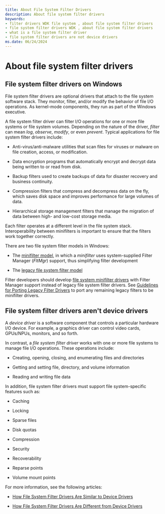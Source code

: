 ```yaml
---
title: About File System Filter Drivers
description: About file system filter drivers
keywords:
- filter drivers WDK file system , about file system filter drivers
- file system filter drivers WDK , about file system filter drivers
- what is a file system filter driver
- file system filter drivers are not device drivers
ms.date: 06/24/2024
---
```


# About file system filter drivers

## File system filter drivers on Windows

File system filter drivers are optional drivers that attach to the file system software stack. They monitor, filter, and/or modify the behavior of file I/O operations. As kernel-mode components, they run as part of the Windows executive.

A file system filter driver can filter I/O operations for one or more file systems or file system volumes. Depending on the nature of the driver, *filter* can mean *log*, *observe*, *modify*, or even *prevent*. Typical applications for file system filter drivers include:

* Anti-virus/anti-malware utilities that scan files for viruses or malware on file creation, access, or modification.

* Data encryption programs that automatically encrypt and decrypt data being written to or read from disk.

* Backup filters used to create backups of data for disaster recovery and business continuity.

* Compression filters that compress and decompress data on the fly, which saves disk space and improves performance for large volumes of data.

* Hierarchical storage management filters that manage the migration of data between high- and low-cost storage media.

Each filter operates at a different level in the file system stack. Interoperability between minifilters is important to ensure that the filters work together correctly.

There are two file system filter models in Windows:

* The [minifilter model](./filter-manager-concepts.md), in which a *minifilter* uses system-supplied Filter Manager (*FltMgr*) support, thus simplifying filter development

* The [legacy file system filter model](./about-file-system-legacy-filter-drivers.md)

Filter developers should develop [file system minifilter drivers](./filter-manager-concepts.md) with Filter Manager support instead of legacy file system filter drivers. See [Guidelines for Porting Legacy Filter Drivers](guidelines-for-porting-legacy-filter-drivers.md) to port any remaining legacy filters to be minifilter drivers.

## File system filter drivers aren't device drivers

A *device driver* is a software component that controls a particular hardware I/O device. For example, a graphics driver can control video cards, GPUs/NPUs, monitors, and so forth.

In contrast, a *file system filter driver* works with one or more file systems to manage file I/O operations. These operations include:

* Creating, opening, closing, and enumerating files and directories

* Getting and setting file, directory, and volume information

* Reading and writing file data

In addition, file system filter drivers must support file system-specific features such as:

* Caching

* Locking

* Sparse files

* Disk quotas

* Compression

* Security

* Recoverability

* Reparse points

* Volume mount points

For more information, see the following articles:

* [How File System Filter Drivers Are Similar to Device Drivers](how-file-system-filter-drivers-are-similar-to-device-drivers.md)

* [How File System Filter Drivers Are Different from Device Drivers](how-file-system-filter-drivers-are-different-from-device-drivers.md)
